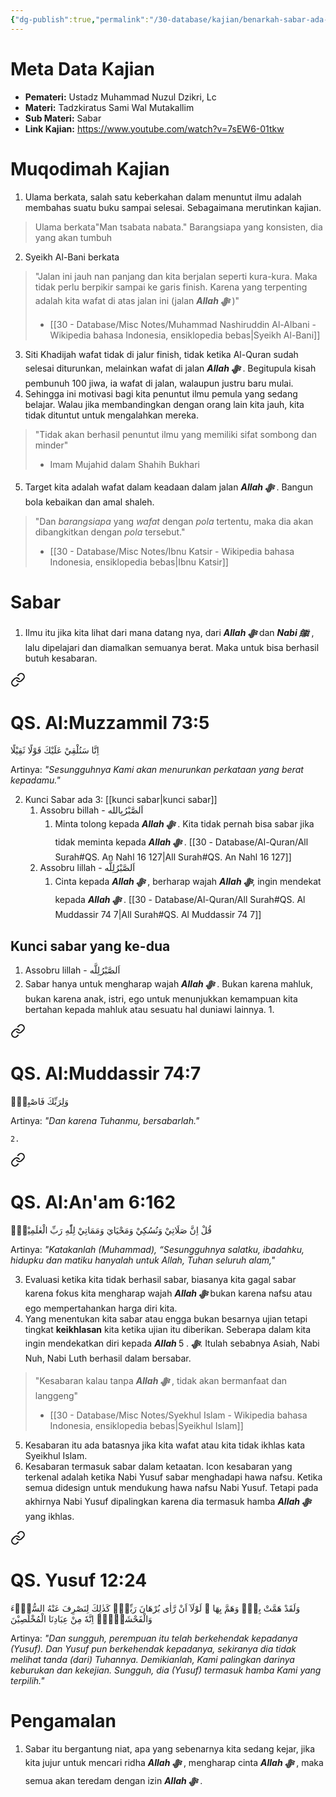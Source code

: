 ```yaml
---
{"dg-publish":true,"permalink":"/30-database/kajian/benarkah-sabar-ada-batasnya/","tags":["kajian","TadzkiratusSamiWalMutakalim"]}
---
```



# Meta Data Kajian
<div><ul class="dataview list-view-ul"><li><span><strong>Pemateri:</strong> Ustadz Muhammad Nuzul Dzikri, Lc</span></li><li><span><strong>Materi:</strong> Tadzkiratus Sami Wal Mutakallim</span></li><li><span><strong>Sub Materi:</strong> Sabar</span></li><li><span><strong>Link Kajian:</strong> <a rel="noopener nofollow" class="external-link" href="https://www.youtube.com/watch?v=7sEW6-01tkw" target="_blank">https://www.youtube.com/watch?v=7sEW6-01tkw</a></span></li></ul></div>

 

# Muqodimah Kajian
1. Ulama berkata, salah satu keberkahan dalam menuntut ilmu adalah membahas suatu buku sampai selesai. Sebagaimana merutinkan kajian.
> Ulama berkata"Man tsabata nabata." Barangsiapa yang konsisten, dia yang akan tumbuh
2. Syeikh Al-Bani berkata
> "Jalan ini jauh nan panjang dan kita berjalan seperti kura-kura. Maka tidak perlu berpikir sampai ke garis finish. Karena yang terpenting adalah kita wafat di atas jalan ini (jalan ***Allah ﷻ*** )"
> - [[30 - Database/Misc Notes/Muhammad Nashiruddin Al-Albani - Wikipedia bahasa Indonesia, ensiklopedia bebas\|Syeikh Al-Bani]]
3. Siti Khadijah wafat tidak di jalur finish, tidak ketika Al-Quran sudah selesai diturunkan, melainkan wafat di jalan ***Allah ﷻ*** . Begitupula kisah pembunuh 100 jiwa, ia wafat di jalan, walaupun justru baru mulai.
4. Sehingga ini motivasi bagi kita penuntut ilmu pemula yang sedang belajar. Walau jika membandingkan dengan orang lain kita jauh, kita tidak dituntut untuk mengalahkan mereka.
> "Tidak akan berhasil penuntut ilmu yang memiliki sifat sombong dan minder"
> - Imam Mujahid dalam Shahih Bukhari

5. Target kita adalah wafat dalam keadaan dalam jalan ***Allah ﷻ*** . Bangun bola kebaikan dan amal shaleh.
> "Dan _barangsiapa_ yang _wafat_ dengan _pola_ tertentu, maka dia akan dibangkitkan dengan _pola_ tersebut."
> - [[30 - Database/Misc Notes/Ibnu Katsir - Wikipedia bahasa Indonesia, ensiklopedia bebas\|Ibnu Katsir]]

# Sabar
1. Ilmu itu jika kita lihat dari mana datang nya, dari ***Allah ﷻ*** dan ***Nabi ﷺ***  , lalu dipelajari dan diamalkan semuanya berat. Maka untuk bisa berhasil butuh kesabaran. 
<div class="transclusion internal-embed is-loaded"><a class="markdown-embed-link" href="/30-database/al-quran/all-surah/#qs-al-muzzammil-73-5" aria-label="Open link"><svg xmlns="http://www.w3.org/2000/svg" width="24" height="24" viewBox="0 0 24 24" fill="none" stroke="currentColor" stroke-width="2" stroke-linecap="round" stroke-linejoin="round" class="svg-icon lucide-link"><path d="M10 13a5 5 0 0 0 7.54.54l3-3a5 5 0 0 0-7.07-7.07l-1.72 1.71"></path><path d="M14 11a5 5 0 0 0-7.54-.54l-3 3a5 5 0 0 0 7.07 7.07l1.71-1.71"></path></svg></a><div class="markdown-embed">



# QS. Al:Muzzammil 73:5
اِنَّا سَنُلْقِيْ عَلَيْكَ قَوْلًا ثَقِيْلًا

Artinya: *"Sesungguhnya Kami akan menurunkan perkataan yang berat kepadamu."*



</div></div>

2. Kunci Sabar ada 3: [[kunci sabar\|kunci sabar]]
	1. Assobru billah - اَلصَّبْرُبِالله
		1. Minta tolong kepada ***Allah ﷻ*** . Kita tidak pernah bisa sabar jika tidak meminta kepada ***Allah ﷻ*** . [[30 - Database/Al-Quran/All Surah#QS. An Nahl 16 127\|All Surah#QS. An Nahl 16 127]]
	2. Assobru lillah - اَلصَّبْرُلِلَّه
		1. Cinta kepada ***Allah ﷻ*** , berharap wajah ***Allah ﷻ***, ingin mendekat kepada ***Allah ﷻ*** . [[30 - Database/Al-Quran/All Surah#QS. Al Muddassir 74 7\|All Surah#QS. Al Muddassir 74 7]]
## Kunci sabar yang ke-dua
1. Assobru lillah - اَلصَّبْرُلِلَّه
2. Sabar hanya untuk mengharap wajah ***Allah ﷻ*** . Bukan karena mahluk, bukan karena anak, istri, ego untuk menunjukkan kemampuan kita bertahan kepada mahluk atau sesuatu hal duniawi lainnya.
	1. 
<div class="transclusion internal-embed is-loaded"><a class="markdown-embed-link" href="/30-database/al-quran/all-surah/#qs-al-muddassir-74-7" aria-label="Open link"><svg xmlns="http://www.w3.org/2000/svg" width="24" height="24" viewBox="0 0 24 24" fill="none" stroke="currentColor" stroke-width="2" stroke-linecap="round" stroke-linejoin="round" class="svg-icon lucide-link"><path d="M10 13a5 5 0 0 0 7.54.54l3-3a5 5 0 0 0-7.07-7.07l-1.72 1.71"></path><path d="M14 11a5 5 0 0 0-7.54-.54l-3 3a5 5 0 0 0 7.07 7.07l1.71-1.71"></path></svg></a><div class="markdown-embed">



# QS. Al:Muddassir 74:7
وَلِرَبِّكَ فَاصْبِرْۗ 

Artinya: *"Dan karena Tuhanmu, bersabarlah."*



</div></div>

	2. 
<div class="transclusion internal-embed is-loaded"><a class="markdown-embed-link" href="/30-database/al-quran/all-surah/#qs-al-an-am-6-162" aria-label="Open link"><svg xmlns="http://www.w3.org/2000/svg" width="24" height="24" viewBox="0 0 24 24" fill="none" stroke="currentColor" stroke-width="2" stroke-linecap="round" stroke-linejoin="round" class="svg-icon lucide-link"><path d="M10 13a5 5 0 0 0 7.54.54l3-3a5 5 0 0 0-7.07-7.07l-1.72 1.71"></path><path d="M14 11a5 5 0 0 0-7.54-.54l-3 3a5 5 0 0 0 7.07 7.07l1.71-1.71"></path></svg></a><div class="markdown-embed">



# QS. Al:An'am 6:162
قُلْ اِنَّ صَلَاتِيْ وَنُسُكِيْ وَمَحْيَايَ وَمَمَاتِيْ لِلّٰهِ رَبِّ الْعٰلَمِيْنَۙ

Artinya: *"Katakanlah (Muhammad), “Sesungguhnya salatku, ibadahku, hidupku dan matiku hanyalah untuk Allah, Tuhan seluruh alam,"*



</div></div>

3. Evaluasi ketika kita tidak berhasil sabar, biasanya kita gagal sabar karena fokus kita mengharap wajah ***Allah ﷻ*** bukan karena nafsu atau ego mempertahankan harga diri kita.
4. Yang menentukan kita sabar atau engga bukan besarnya ujian tetapi tingkat **keikhlasan** kita ketika ujian itu diberikan. Seberapa dalam kita ingin mendekatkan diri kepada ***Allah ﷻ*** . 5. Itulah sebabnya Asiah, Nabi Nuh, Nabi Luth berhasil dalam bersabar.
> "Kesabaran kalau tanpa ***Allah ﷻ*** , tidak akan bermanfaat dan langgeng"
> - [[30 - Database/Misc Notes/Syekhul Islam - Wikipedia bahasa Indonesia, ensiklopedia bebas\|Syeikhul Islam]]
5. Kesabaran itu ada batasnya jika kita wafat atau kita tidak ikhlas kata Syeikhul Islam.
6. Kesabaran termasuk sabar dalam ketaatan. Icon kesabaran yang terkenal adalah ketika Nabi Yusuf sabar menghadapi hawa nafsu. Ketika semua didesign untuk mendukung hawa nafsu Nabi Yusuf. Tetapi pada akhirnya Nabi Yusuf dipalingkan karena dia termasuk hamba ***Allah ﷻ*** yang ikhlas. 
<div class="transclusion internal-embed is-loaded"><a class="markdown-embed-link" href="/30-database/al-quran/all-surah/#qs-yusuf-12-24" aria-label="Open link"><svg xmlns="http://www.w3.org/2000/svg" width="24" height="24" viewBox="0 0 24 24" fill="none" stroke="currentColor" stroke-width="2" stroke-linecap="round" stroke-linejoin="round" class="svg-icon lucide-link"><path d="M10 13a5 5 0 0 0 7.54.54l3-3a5 5 0 0 0-7.07-7.07l-1.72 1.71"></path><path d="M14 11a5 5 0 0 0-7.54-.54l-3 3a5 5 0 0 0 7.07 7.07l1.71-1.71"></path></svg></a><div class="markdown-embed">



# QS. Yusuf 12:24
وَلَقَدْ هَمَّتْ بِهٖۙ وَهَمَّ بِهَا ۚ لَوْلَآ اَنْ رَّاٰى بُرْهَانَ رَبِّهٖۗ  كَذٰلِكَ لِنَصْرِفَ عَنْهُ السُّوْۤءَ وَالْفَحْشَاۤءَۗ اِنَّهٗ مِنْ عِبَادِنَا الْمُخْلَصِيْنَ 

Artinya: *"Dan sungguh, perempuan itu telah berkehendak kepadanya (Yusuf). Dan Yusuf pun berkehendak kepadanya, sekiranya dia tidak melihat tanda (dari) Tuhannya. Demikianlah, Kami palingkan darinya keburukan dan kekejian. Sungguh, dia (Yusuf) termasuk hamba Kami yang terpilih."*



</div></div>


# Pengamalan
1. Sabar itu bergantung niat, apa yang sebenarnya kita sedang kejar, jika kita jujur untuk mencari ridha ***Allah ﷻ*** , mengharap cinta ***Allah ﷻ*** , maka semua akan teredam dengan izin ***Allah ﷻ*** .
